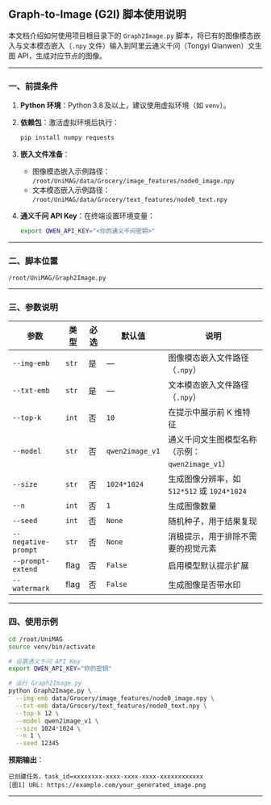 ## Graph-to-Image (G2I) 脚本使用说明

本文档介绍如何使用项目根目录下的 `Graph2Image.py` 脚本，将已有的图像模态嵌入与文本模态嵌入（`.npy` 文件）输入到阿里云通义千问（Tongyi Qianwen）文生图 API，生成对应节点的图像。

---

### 一、前提条件

1. **Python 环境**：Python 3.8 及以上，建议使用虚拟环境（如 `venv`）。
2. **依赖包**：激活虚拟环境后执行：

   ```bash
   pip install numpy requests
   ```
3. **嵌入文件准备**：

   * 图像模态嵌入示例路径：
     `/root/UniMAG/data/Grocery/image_features/node0_image.npy`
   * 文本模态嵌入示例路径：
     `/root/UniMAG/data/Grocery/text_features/node0_text.npy`
4. **通义千问 API Key**：在终端设置环境变量：

   ```bash
   export QWEN_API_KEY="<你的通义千问密钥>"
   ```

---

### 二、脚本位置

```text
/root/UniMAG/Graph2Image.py
```

---

### 三、参数说明

| 参数                  | 类型    | 必选 | 默认值             | 说明                                |
| ------------------- | ----- | -- | --------------- | --------------------------------- |
| `--img-emb`         | `str` | 是  | —               | 图像模态嵌入文件路径（`.npy`）                |
| `--txt-emb`         | `str` | 是  | —               | 文本模态嵌入文件路径（`.npy`）                |
| `--top-k`           | `int` | 否  | `10`            | 在提示中展示前 K 维特征                     |
| `--model`           | `str` | 否  | `qwen2image_v1` | 通义千问文生图模型名称（示例：`qwen2image_v1`）   |
| `--size`            | `str` | 否  | `1024*1024`     | 生成图像分辨率，如 `512*512` 或 `1024*1024` |
| `--n`               | `int` | 否  | `1`             | 生成图像数量                            |
| `--seed`            | `int` | 否  | `None`          | 随机种子，用于结果复现                       |
| `--negative-prompt` | `str` | 否  | `None`          | 消极提示，用于排除不需要的视觉元素                 |
| `--prompt-extend`   | flag  | 否  | `False`         | 启用模型默认提示扩展                        |
| `--watermark`       | flag  | 否  | `False`         | 生成图像是否带水印                         |

---

### 四、使用示例

```bash
cd /root/UniMAG
source venv/bin/activate

# 设置通义千问 API Key
export QWEN_API_KEY="你的密钥"

# 运行 Graph2Image.py
python Graph2Image.py \
  --img-emb data/Grocery/image_features/node0_image.npy \
  --txt-emb data/Grocery/text_features/node0_text.npy \
  --top-k 12 \
  --model qwen2image_v1 \
  --size 1024*1024 \
  --n 1 \
  --seed 12345
```

**预期输出**：

```
已创建任务，task_id=xxxxxxxx-xxxx-xxxx-xxxx-xxxxxxxxxxxx
[图1] URL: https://example.com/your_generated_image.png
```

---


